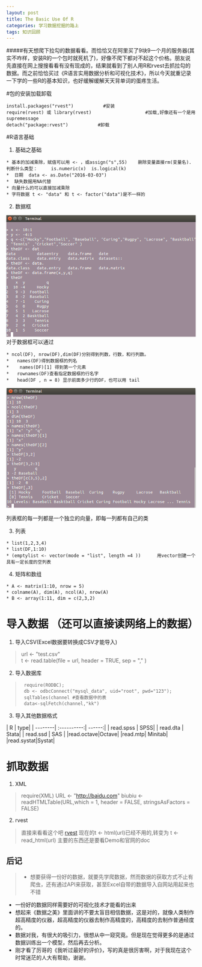 ```yaml
---
layout: post
title: The Basic Use Of R
categories: 学习数据挖掘的路上
tags: 知识回顾
---
```


#####有天想爬下拉勾的数据看看。而恰恰又在阿里买了9块9一个月的服务器(其实不咋样，安装R的一个包时就死机了)，好像不爬下都对不起这个价格。朋友说先直接在网上搜搜看看有没有现成的，结果就看到了别人用R和rvest去抓拉勾的数据。而之前恰恰买过《R语言实用数据分析和可视化技术》，所以今天就重记录一下学的一些R的基本知识，也好缓解缓解天天背单词的蛋疼生活。

#包的安装加载卸载
>  
    install.packages("rvest")           #安装
    require(rvest) 或 library(rvest)                    #加载,好像还有一个是用supremessage
    detach("package:rvest")           #卸载
    
    
#R语言基础

1. 基础之基础
>    
    * 基本的加减乘除，赋值可以用 <- ，或assign("s",55)    删除变量直接rm(变量名).     判断什么类型：     is.numeric(x)  is.logical(k)   
    *  日期  data <- as.Date("2016-03-03")  
    *  缺失数据用NA代替
    * 向量什么的可以直接加减乘除
    * 字符数据 t <- "data" 和 t <- factor("data")是不一样的 
2. 数据框
>
 ![dataframe](../image/R/Rdataframe.png)
 对于数据框可以通过
 >  
    * ncol(DF), nrow(DF),dim(DF)分别得到列数，行数，和行列数。
    *   names(DF)得到数据框的列名
    *    names(DF)[1] 得到第一个元素
    *   rownames(DF)查看指定数据框的行名字
    *   head(DF , n = 8) 显示前面多少行的DF，也可以用 tail
  ![dataframe2](../image/R/Rdataframe2.png)
> 
 列表框的每一列都是一个独立的向量，即每一列都有自己的类 

3. 列表
>
    * list(1,2,3,4)
    * list(DF,1:10)
    * (emptylist <- vector(mode = "list", length =4 ))      用vector创建一个具有一定长度的空列表

4. 矩阵和数组
> 
    * A <- matrix(1:10, nrow = 5)    
    * colname(A), dim(A), ncol(A), nrow(A)
    * B <- array(1:11, dim = c(2,3,2)
    
    
# 导入数据 （还可以直接读网络上的数据）

1. 导入CSV(Excel数据要转换成CSV才能导入)
>  url <- "test.csv"    
>   t <- read.table(file = url, header = TRUE, sep = "," )

2. 导入数据库
>      require(RODBC); 
>      db <- odbcConnect("mysql_data", uid="root", pwd="123"); 
>      sqlTables(channel #查看数据中的表    
>      data<-sqlFetch(channel,"kk")

3. 导入其他数据格式
> 
| R  | type| 
| --------| :----------:| ------:|
| read.spss | SPSS|
| read.dta   | Stata|
| read.ssd  | SAS   |
|read.octave|Octave|
|read.mtp| Minitab|
|read.systat|Systat|

# 抓取数据

1. XML
>   require(XML)
>   URL <- "http://baidu.com"
>   biubiu <- readHTMLTable(URL,which = 1, header = FALSE, stringsAsFactors = FALSE)

2. rvest
>   直接来看看这个吧
[rvest](http://www.reed.edu/data-at-reed/resources/R/rvest.html)
>       现在的t <- html(url)已经不用的,转变为 t <- read_html(url)
        主要的东西还是要看Demo和官网的doc




## 后记
>    *  想要获得一份好的数据，就要先学爬数据，然而数据的获取方式不止有爬虫，还有通过API来获取，甚至Excel自带的数据导入自网站用起来也不错
*  一份好的数据同样需要好的可视化技术才能看的出来
*  想起来《数据之美》里面讲的不要太盲目相信数据，这是对的，就像人类制作超高精度的仪器，超高精度的仪器去制作高精度的，高精度的去制作普通经度的。
*  数据对我，有很大的吸引力，很想从中一窥究竟。但是现在觉得更多的是通过数据训练出一个模型，然后再去分析。
*  刚才看了厉哥的《我听过最好的评价》，写的真是很厉害啊，对于我现在这个时常迷茫的人大有帮助，谢谢。
    
    
    
    
    
    
    





















    

    